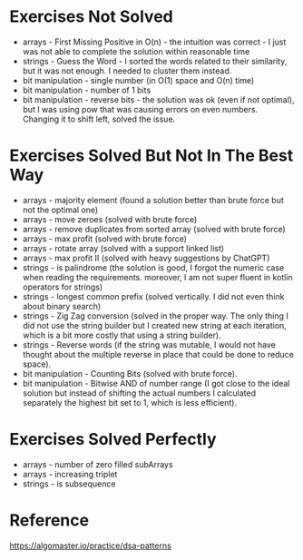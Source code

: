 # Exercises Not Solved
- arrays - First Missing Positive in O(n) - the intuition was correct - I just was not able to complete the solution within reasonable time
- strings - Guess the Word - I sorted the words related to their similarity, but it was not enough. I needed to cluster them instead.
- bit manipulation - single number (in O(1) space and O(n) time)
- bit manipulation - number of 1 bits
- bit manipulation - reverse bits - the solution was ok (even if not optimal), but I was using pow that was causing errors on even numbers. Changing it to shift left, solved the issue.


# Exercises Solved But Not In The Best Way
- arrays - majority element (found a solution better than brute force but not the optimal one)
- arrays - move zeroes (solved with brute force)
- arrays - remove duplicates from sorted array (solved with brute force)
- arrays - max profit (solved with brute force)
- arrays - rotate array (solved with a support linked list)
- arrays - max profit II (solved with heavy suggestions by ChatGPT)
- strings - is palindrome (the solution is good, I forgot the numeric case when reading the requirements. moreover, I am not super fluent in kotlin operators for strings)
- strings - longest common prefix (solved vertically. I did not even think about binary search)
- strings - Zig Zag conversion (solved in the proper way. The only thing I did not use the string builder but I created new string at each iteration, which is a bit more costly that using a string builder).
- strings - Reverse words (if the string was mutable, I would not have thought about the multiple reverse in place that could be done to reduce space).
- bit manipulation - Counting Bits (solved with brute force).
- bit manipulation - Bitwise AND of number range (I got close to the ideal solution but instead of shifting the actual numbers I calculated separately the highest bit set to 1, which is less efficient).

# Exercises Solved Perfectly
- arrays - number of zero filled subArrays
- arrays - increasing triplet
- strings - is subsequence




# Reference
https://algomaster.io/practice/dsa-patterns













